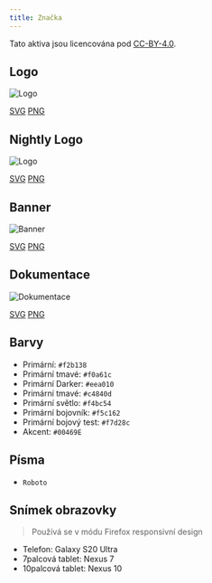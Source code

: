 ```yaml
---
title: Značka
---
```


Tato aktiva jsou licencována pod [CC-BY-4.0](https://github.com/LinwoodDev/Butterfly/blob/develop/BRANDING_LICENSE).

## Logo

![Logo](/img/logo.svg)

[SVG](/img/logo.svg) [PNG](/img/logo.png)

## Nightly Logo

![Logo](/img/nightly.svg)

[SVG](/img/nightly.svg) [PNG](/img/nightly.png)

## Banner

![Banner](/img/banner.svg)

[SVG](/img/banner.svg) [PNG](/img/banner.png)

## Dokumentace

![Dokumentace](/img/docs.svg)

[SVG](/img/docs.svg) [PNG](/img/docs.png)

## Barvy

* Primární: `#f2b138`
* Primární tmavé: `#f0a61c`
* Primární Darker: `#eea010`
* Primární tmavé: `#c4840d`
* Primární světlo: `#f4bc54`
* Primární bojovník: `#f5c162`
* Primární bojový test: `#f7d28c`
* Akcent: `#00469E`

## Písma

* `Roboto`

## Snímek obrazovky

> Používá se v módu Firefox responsivní design

* Telefon: Galaxy S20 Ultra
* 7palcová tablet: Nexus 7
* 10palcová tablet: Nexus 10
